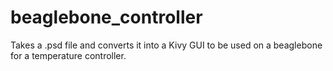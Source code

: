 # beaglebone_controller
Takes a .psd file and converts it into a Kivy GUI to be used on a beaglebone for a temperature controller. 
